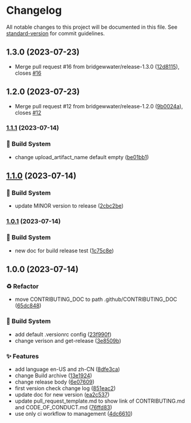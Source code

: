 # Changelog

All notable changes to this project will be documented in this file. See [standard-version](https://github.com/conventional-changelog/standard-version) for commit guidelines.

## 1.3.0 (2023-07-23)

* Merge pull request #16 from bridgewwater/release-1.3.0 ([12d8115](https://github.com/bridgewwater/template-opensource-contributor-guide/commit/12d8115)), closes [#16](https://github.com/bridgewwater/template-opensource-contributor-guide/issues/16)



## 1.2.0 (2023-07-23)

* Merge pull request #12 from bridgewwater/release-1.2.0 ([9b0024a](https://github.com/bridgewwater/template-opensource-contributor-guide/commit/9b0024a)), closes [#12](https://github.com/bridgewwater/template-opensource-contributor-guide/issues/12)



### [1.1.1](https://github.com/bridgewwater/template-opensource-contributor-guide/compare/v1.1.0...v1.1.1) (2023-07-14)


### 👷‍ Build System

* change upload_artifact_name default empty ([be01bb1](https://github.com/bridgewwater/template-opensource-contributor-guide/commit/be01bb142eed90a944a39a92a294cad736f3c129))

## [1.1.0](https://github.com/bridgewwater/template-opensource-contributor-guide/compare/v1.0.1...v1.1.0) (2023-07-14)


### 👷‍ Build System

* update MINOR version to release ([2cbc2be](https://github.com/bridgewwater/template-opensource-contributor-guide/commit/2cbc2be11c4c2268ac4bd608ac85053aa9ca349d))

### [1.0.1](https://github.com/bridgewwater/template-opensource-contributor-guide/compare/v1.0.0...v1.0.1) (2023-07-14)


### 👷‍ Build System

* new doc for build release test ([1c75c8e](https://github.com/bridgewwater/template-opensource-contributor-guide/commit/1c75c8e19f3aa0cda474cd68ec65e8bea18b953b))

## 1.0.0 (2023-07-14)


### ♻ Refactor

* move CONTRIBUTING_DOC to path .github/CONTRIBUTING_DOC ([65dc848](https://github.com/bridgewwater/template-opensource-contributor-guide/commit/65dc84873f0cb994ba7f6af02cc37bb32208dd47))


### 👷‍ Build System

* add default .versionrc config ([23f990f](https://github.com/bridgewwater/template-opensource-contributor-guide/commit/23f990fbd15e54933c8c4c8b38f3a6c1a4dc3c32))
* change verison and get-release ([3e8509b](https://github.com/bridgewwater/template-opensource-contributor-guide/commit/3e8509bffea3cb4401689d5e5052e7df55653f9d))


### ✨ Features

* add language en-US and zh-CN ([8dfe3ca](https://github.com/bridgewwater/template-opensource-contributor-guide/commit/8dfe3cad33bdf109d0c087bf2226e39e14a26ee1))
* change Build archive ([13e1924](https://github.com/bridgewwater/template-opensource-contributor-guide/commit/13e19247c658b50555aa3ccb7d11381c10020d85))
* change release body ([6e07609](https://github.com/bridgewwater/template-opensource-contributor-guide/commit/6e0760975dcde8e5fdf1597ca19450f8ca19221c))
* first version check change log ([851eac2](https://github.com/bridgewwater/template-opensource-contributor-guide/commit/851eac26227287c70fddfeba2c525b9cb379cb6e))
* update doc for new version ([ea2c537](https://github.com/bridgewwater/template-opensource-contributor-guide/commit/ea2c53738d6a92438bf72e0d6c91d999e617e30f))
* update pull_request_template.md to show link of CONTRIBUTING.md and CODE_OF_CONDUCT.md ([76ffd83](https://github.com/bridgewwater/template-opensource-contributor-guide/commit/76ffd839491e0464df7ef5708c628f956c260efa))
* use only ci workflow to management ([4dc6610](https://github.com/bridgewwater/template-opensource-contributor-guide/commit/4dc6610cdc6520959cb3016c175c16637a5817af))
